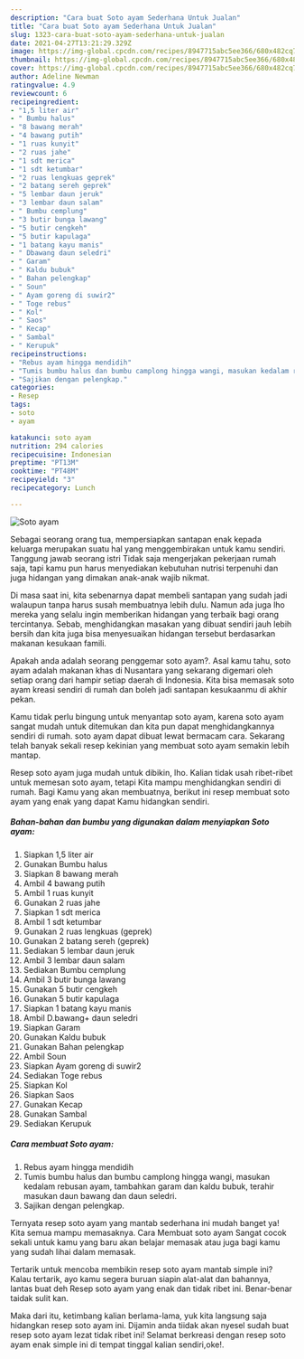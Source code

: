 ```yaml
---
description: "Cara buat Soto ayam Sederhana Untuk Jualan"
title: "Cara buat Soto ayam Sederhana Untuk Jualan"
slug: 1323-cara-buat-soto-ayam-sederhana-untuk-jualan
date: 2021-04-27T13:21:29.329Z
image: https://img-global.cpcdn.com/recipes/8947715abc5ee366/680x482cq70/soto-ayam-foto-resep-utama.jpg
thumbnail: https://img-global.cpcdn.com/recipes/8947715abc5ee366/680x482cq70/soto-ayam-foto-resep-utama.jpg
cover: https://img-global.cpcdn.com/recipes/8947715abc5ee366/680x482cq70/soto-ayam-foto-resep-utama.jpg
author: Adeline Newman
ratingvalue: 4.9
reviewcount: 6
recipeingredient:
- "1,5 liter air"
- " Bumbu halus"
- "8 bawang merah"
- "4 bawang putih"
- "1 ruas kunyit"
- "2 ruas jahe"
- "1 sdt merica"
- "1 sdt ketumbar"
- "2 ruas lengkuas geprek"
- "2 batang sereh geprek"
- "5 lembar daun jeruk"
- "3 lembar daun salam"
- " Bumbu cemplung"
- "3 butir bunga lawang"
- "5 butir cengkeh"
- "5 butir kapulaga"
- "1 batang kayu manis"
- " Dbawang daun seledri"
- " Garam"
- " Kaldu bubuk"
- " Bahan pelengkap"
- " Soun"
- " Ayam goreng di suwir2"
- " Toge rebus"
- " Kol"
- " Saos"
- " Kecap"
- " Sambal"
- " Kerupuk"
recipeinstructions:
- "Rebus ayam hingga mendidih"
- "Tumis bumbu halus dan bumbu camplong hingga wangi, masukan kedalam rebusan ayam, tambahkan garam dan kaldu bubuk, terahir masukan daun bawang dan daun seledri."
- "Sajikan dengan pelengkap."
categories:
- Resep
tags:
- soto
- ayam

katakunci: soto ayam 
nutrition: 294 calories
recipecuisine: Indonesian
preptime: "PT13M"
cooktime: "PT48M"
recipeyield: "3"
recipecategory: Lunch

---
```



![Soto ayam](https://img-global.cpcdn.com/recipes/8947715abc5ee366/680x482cq70/soto-ayam-foto-resep-utama.jpg)

Sebagai seorang orang tua, mempersiapkan santapan enak kepada keluarga merupakan suatu hal yang menggembirakan untuk kamu sendiri. Tanggung jawab seorang istri Tidak saja mengerjakan pekerjaan rumah saja, tapi kamu pun harus menyediakan kebutuhan nutrisi terpenuhi dan juga hidangan yang dimakan anak-anak wajib nikmat.

Di masa  saat ini, kita sebenarnya dapat membeli santapan yang sudah jadi walaupun tanpa harus susah membuatnya lebih dulu. Namun ada juga lho mereka yang selalu ingin memberikan hidangan yang terbaik bagi orang tercintanya. Sebab, menghidangkan masakan yang dibuat sendiri jauh lebih bersih dan kita juga bisa menyesuaikan hidangan tersebut berdasarkan makanan kesukaan famili. 



Apakah anda adalah seorang penggemar soto ayam?. Asal kamu tahu, soto ayam adalah makanan khas di Nusantara yang sekarang digemari oleh setiap orang dari hampir setiap daerah di Indonesia. Kita bisa memasak soto ayam kreasi sendiri di rumah dan boleh jadi santapan kesukaanmu di akhir pekan.

Kamu tidak perlu bingung untuk menyantap soto ayam, karena soto ayam sangat mudah untuk ditemukan dan kita pun dapat menghidangkannya sendiri di rumah. soto ayam dapat dibuat lewat bermacam cara. Sekarang telah banyak sekali resep kekinian yang membuat soto ayam semakin lebih mantap.

Resep soto ayam juga mudah untuk dibikin, lho. Kalian tidak usah ribet-ribet untuk memesan soto ayam, tetapi Kita mampu menghidangkan sendiri di rumah. Bagi Kamu yang akan membuatnya, berikut ini resep membuat soto ayam yang enak yang dapat Kamu hidangkan sendiri.

<!--inarticleads1-->

##### Bahan-bahan dan bumbu yang digunakan dalam menyiapkan Soto ayam:

1. Siapkan 1,5 liter air
1. Gunakan  Bumbu halus
1. Siapkan 8 bawang merah
1. Ambil 4 bawang putih
1. Ambil 1 ruas kunyit
1. Gunakan 2 ruas jahe
1. Siapkan 1 sdt merica
1. Ambil 1 sdt ketumbar
1. Gunakan 2 ruas lengkuas (geprek)
1. Gunakan 2 batang sereh (geprek)
1. Sediakan 5 lembar daun jeruk
1. Ambil 3 lembar daun salam
1. Sediakan  Bumbu cemplung
1. Ambil 3 butir bunga lawang
1. Gunakan 5 butir cengkeh
1. Gunakan 5 butir kapulaga
1. Siapkan 1 batang kayu manis
1. Ambil  D.bawang+ daun seledri
1. Siapkan  Garam
1. Gunakan  Kaldu bubuk
1. Gunakan  Bahan pelengkap
1. Ambil  Soun
1. Siapkan  Ayam goreng di suwir2
1. Sediakan  Toge rebus
1. Siapkan  Kol
1. Siapkan  Saos
1. Gunakan  Kecap
1. Gunakan  Sambal
1. Sediakan  Kerupuk




<!--inarticleads2-->

##### Cara membuat Soto ayam:

1. Rebus ayam hingga mendidih
1. Tumis bumbu halus dan bumbu camplong hingga wangi, masukan kedalam rebusan ayam, tambahkan garam dan kaldu bubuk, terahir masukan daun bawang dan daun seledri.
1. Sajikan dengan pelengkap.




Ternyata resep soto ayam yang mantab sederhana ini mudah banget ya! Kita semua mampu memasaknya. Cara Membuat soto ayam Sangat cocok sekali untuk kamu yang baru akan belajar memasak atau juga bagi kamu yang sudah lihai dalam memasak.

Tertarik untuk mencoba membikin resep soto ayam mantab simple ini? Kalau tertarik, ayo kamu segera buruan siapin alat-alat dan bahannya, lantas buat deh Resep soto ayam yang enak dan tidak ribet ini. Benar-benar taidak sulit kan. 

Maka dari itu, ketimbang kalian berlama-lama, yuk kita langsung saja hidangkan resep soto ayam ini. Dijamin anda tiidak akan nyesel sudah buat resep soto ayam lezat tidak ribet ini! Selamat berkreasi dengan resep soto ayam enak simple ini di tempat tinggal kalian sendiri,oke!.

